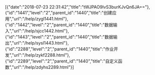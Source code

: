 [{"date":"2018-07-23 22:31:42","title":"tWJPAO9lvS3burKJvQn6JA=="},{"id":"1441","level":"2","parent_id":"1440","title":"创建应用","url":"/help/zygl1441.html"},{"id":"1442","level":"2","parent_id":"1440","title":"数据输入","url":"/help/sjcc1442.html"},{"id":"1443","level":"2","parent_id":"1440","title":"数据输出","url":"/help/sysl1443.html"},{"id":"2288","level":"2","parent_id":"1440","title":"作业开发","url":"/help/zykf2288.html"},{"id":"2289","level":"2","parent_id":"1440","title":"自定义函数","url":"/help/zdyhs2289.html"}]